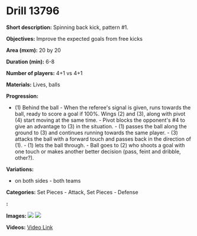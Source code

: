 # Drill 13796

**Short description:**
Spinning back kick, pattern #1.

**Objectives:**
Improve the expected goals from free kicks

**Area (mxm):**
20 by 20

**Duration (min):**
6-8

**Number of players:**
4+1 vs 4+1

**Materials:**
Lives, balls

**Progression:**
- (1) Behind the ball - When the referee's signal is given, runs towards the ball, ready to score a goal if 100%. Wings (2) and (3), along with pivot (4) start moving at the same time. - Pivot blocks the opponent's #4 to give an advantage to (3) in the situation. - (1) passes the ball along the ground to (3) and continues running towards the same player. - (3) attacks the ball with a forward touch and passes back in the direction of (1). - (1) lets the ball through. - Ball goes to (2) who shoots a goal with one touch or makes another better decision (pass, feint and dribble, other?).

**Variations:**
- on both sides - both teams

**Categories:**
Set Pieces - Attack, Set Pieces - Defense

**:**


**Images:**
![](https://www.coachingfutsal.com/\images\a1cbecdd-d546-41d6-93d7-c85360da5b3c_free-kick-01.png)
![](https://www.coachingfutsal.com/\images\56df107b-efa1-47cb-8537-a3295c950447_free-kick.png)

**Videos:**
[Video Link](https://www.youtube.com/embed/8TV9fY0folg)

